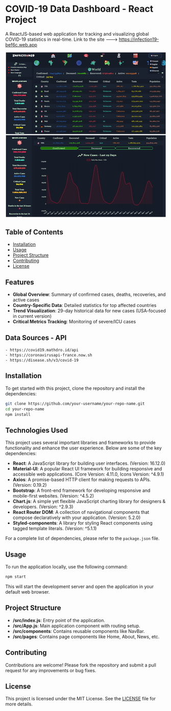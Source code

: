# COVID-19 Data Dashboard - React Project

A ReactJS-based web application for tracking and visualizing global COVID-19 statistics in real-time.
Link to the site ---> https://infection19-bef6c.web.app



<!-- ![Example Image](images/grid_game.png) -->
<div align="center">
<img src="img/img.png" alt="Alt text" />
</div>



  ## Table of Contents
  - [Installation](#installation)
  - [Usage](#usage)
  - [Project Structure](#project-structure)
  - [Contributing](#contributing)
  - [License](#license)

## Features

- **Global Overview**: Summary of confirmed cases, deaths, recoveries, and active cases
- **Country-Specific Data**: Detailed statistics for top affected countries
- **Trend Visualization**: 29-day historical data for new cases (USA-focused in current version)
- **Critical Metrics Tracking**: Monitoring of severe/ICU cases

## Data Sources - API

    - https://covid19.mathdro.id/api
    - https://coronavirusapi-france.now.sh
    - https://disease.sh/v3/covid-19


  ## Installation

  To get started with this project, clone the repository and install the dependencies:

  ```bash
  git clone https://github.com/your-username/your-repo-name.git
  cd your-repo-name
  npm install
  ```
  ## Technologies Used

  This project uses several important libraries and frameworks to provide functionality and enhance the user experience. Below are some of the key dependencies:

  - **React**: A JavaScript library for building user interfaces. (Version: 16.12.0)
  - **Material-UI**: A popular React UI framework for building responsive and accessible web applications. (Core Version: 4.11.0, Icons Version: ^4.9.1)
  - **Axios**: A promise-based HTTP client for making requests to APIs. (Version: 0.19.2)
  - **Bootstrap**: A front-end framework for developing responsive and mobile-first websites. (Version: ^4.5.2)
  - **Chart.js**: A simple yet flexible JavaScript charting library for designers & developers. (Version: ^2.9.3)
  - **React Router DOM**: A collection of navigational components that compose declaratively with your application. (Version: 5.2.0)
  - **Styled-components**: A library for styling React components using tagged template literals. (Version: ^5.1.1)

  For a complete list of dependencies, please refer to the `package.json` file.


  ## Usage

  To run the application locally, use the following command:

  ```bash
  npm start
  ```

  This will start the development server and open the application in your default web browser.

  ## Project Structure

  - **/src/index.js**: Entry point of the application.
  - **/src/App.js**: Main application component with routing setup.
  - **/src/components**: Contains reusable components like NavBar.
  - **/src/pages**: Contains page components like Home, About, News, etc.

  ## Contributing

  Contributions are welcome! Please fork the repository and submit a pull request for any improvements or bug fixes.

  ## License

  This project is licensed under the MIT License. See the [LICENSE](LICENSE) file for more details.
